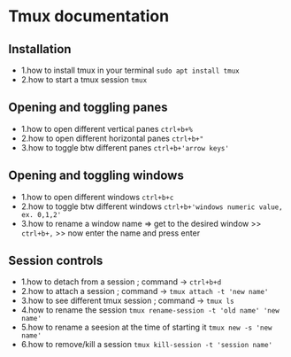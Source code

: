 # Tmux documentation 

## Installation
* 1.how to install tmux in your terminal `sudo apt install tmux`
* 2.how to start a tmux session `tmux`


## Opening and toggling panes 
* 1.how to open different vertical panes `ctrl+b+%` 
* 2.how to open different horizontal panes `ctrl+b+"`
* 3.how to toggle btw different panes `ctrl+b+'arrow keys'`


## Opening and toggling windows
* 1.how to open different windows  `ctrl+b+c`
* 2.how to toggle btw different windows `ctrl+b+'windows numeric value, ex. 0,1,2'`
* 3.how to rename a window name => get to the desired window >>  `ctrl+b+,` >> now enter the name and press enter


## Session controls
* 1.how to detach from a session ; command -> `ctrl+b+d`
* 2.how to attach a session ; command -> `tmux attach -t 'new name'`
* 3.how to see different tmux session ; command -> `tmux ls`
* 4.how to rename the session `tmux rename-session -t 'old name' 'new name'`
* 5.how to rename a seesion at the time of starting it `tmux new -s 'new name'`
* 6.how to remove/kill a session `tmux kill-session -t 'session name'`
